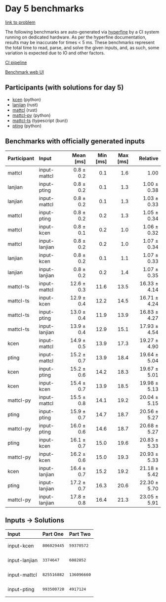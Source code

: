 # Day 5 benchmarks

[link to problem](https://adventofcode.com/2023/day/5)

The following benchmarks are auto-generated via
[hyperfine](https://github.com/sharkdp/hyperfine) by a CI system running on
dedicated hardware. As per the hyperfine documentation, results may be
inaccurate for times < 5 ms. These benchmarks represent the total time to read,
parse, and solve the given inputs, and, as such, some variation is expected due
to IO and other factors.

[CI pipeline](http://ci.papercode.net:8080/teams/main/pipelines/aoc2023)

[Benchmark web UI](https://aoc.ancalagon.black)


## Participants (with solutions for day 5)

- [kcen](https://github.com/kcen/aoc2023) (python)
- [lanjian](https://github.com/lanjian/aoc-2023) (rust)
- [mattcl](https://github.com/mattcl/aoc2023) (rust)
- [mattcl-py](https://github.com/mattcl/aoc2023-py) (python)
- [mattcl-ts](https://github.com/mattcl/aoc2023-js) (typescript (bun))
- [pting](https://github.com/pting/aoc2023) (python)


## Benchmarks with officially generated inputs

| Participant | Input | Mean [ms] | Min [ms] | Max [ms] | Relative |
|:---|:---|---:|---:|---:|---:|
| mattcl | input-mattcl | 0.8 ± 0.2 | 0.1 | 1.6 | 1.00 |
| lanjian | input-pting | 0.8 ± 0.2 | 0.1 | 1.3 | 1.00 ± 0.38 |
| lanjian | input-mattcl | 0.8 ± 0.2 | 0.1 | 1.3 | 1.03 ± 0.33 |
| mattcl | input-pting | 0.8 ± 0.2 | 0.2 | 1.3 | 1.05 ± 0.34 |
| mattcl | input-kcen | 0.8 ± 0.1 | 0.2 | 1.0 | 1.06 ± 0.32 |
| mattcl | input-lanjian | 0.8 ± 0.2 | 0.2 | 1.0 | 1.07 ± 0.34 |
| lanjian | input-kcen | 0.8 ± 0.2 | 0.1 | 1.1 | 1.07 ± 0.33 |
| lanjian | input-lanjian | 0.8 ± 0.2 | 0.2 | 1.4 | 1.07 ± 0.35 |
| mattcl-ts | input-mattcl | 12.6 ± 0.3 | 11.6 | 13.5 | 16.33 ± 4.14 |
| mattcl-ts | input-kcen | 12.9 ± 0.4 | 12.2 | 14.5 | 16.71 ± 4.24 |
| mattcl-ts | input-pting | 13.0 ± 0.4 | 11.9 | 13.9 | 16.83 ± 4.27 |
| mattcl-ts | input-lanjian | 13.9 ± 0.4 | 12.9 | 15.1 | 17.93 ± 4.54 |
| kcen | input-mattcl | 14.9 ± 0.5 | 13.9 | 17.3 | 19.27 ± 4.90 |
| pting | input-mattcl | 15.2 ± 0.7 | 13.9 | 18.4 | 19.64 ± 5.04 |
| kcen | input-pting | 15.2 ± 0.6 | 14.2 | 18.3 | 19.67 ± 5.01 |
| kcen | input-kcen | 15.4 ± 0.7 | 13.9 | 18.5 | 19.98 ± 5.13 |
| mattcl-py | input-mattcl | 15.5 ± 0.8 | 14.1 | 19.2 | 20.04 ± 5.15 |
| pting | input-pting | 15.9 ± 0.7 | 14.7 | 18.7 | 20.56 ± 5.27 |
| mattcl-py | input-pting | 16.0 ± 0.6 | 14.6 | 18.7 | 20.68 ± 5.27 |
| pting | input-kcen | 16.1 ± 0.7 | 15.0 | 19.6 | 20.83 ± 5.33 |
| mattcl-py | input-kcen | 16.2 ± 0.6 | 15.0 | 19.3 | 20.93 ± 5.33 |
| kcen | input-lanjian | 16.4 ± 0.7 | 15.2 | 19.2 | 21.18 ± 5.42 |
| pting | input-lanjian | 17.2 ± 0.7 | 16.3 | 20.6 | 22.30 ± 5.70 |
| mattcl-py | input-lanjian | 17.8 ± 0.8 | 16.4 | 21.3 | 23.05 ± 5.91 |


## Inputs -> Solutions

| Input | Part One | Part Two |
|:---|:---|:---|
|input-kcen|<pre>806029445</pre>|<pre>59370572</pre>|
|input-lanjian|<pre>3374647</pre>|<pre>6082852</pre>|
|input-mattcl|<pre>825516882</pre>|<pre>136096660</pre>|
|input-pting|<pre>993500720</pre>|<pre>4917124</pre>|